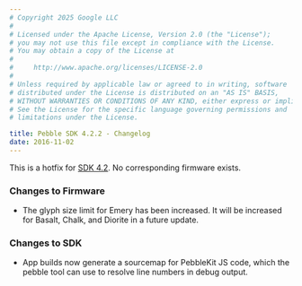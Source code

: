 ```yaml
---
# Copyright 2025 Google LLC
#
# Licensed under the Apache License, Version 2.0 (the "License");
# you may not use this file except in compliance with the License.
# You may obtain a copy of the License at
#
#     http://www.apache.org/licenses/LICENSE-2.0
#
# Unless required by applicable law or agreed to in writing, software
# distributed under the License is distributed on an "AS IS" BASIS,
# WITHOUT WARRANTIES OR CONDITIONS OF ANY KIND, either express or implied.
# See the License for the specific language governing permissions and
# limitations under the License.

title: Pebble SDK 4.2.2 - Changelog
date: 2016-11-02
---
```


This is a hotfix for [SDK 4.2](/sdk/changelogs/4.2/). No corresponding firmware exists.

### Changes to Firmware

* The glyph size limit for Emery has been increased. It will be increased for Basalt,
  Chalk, and Diorite in a future update.

### Changes to SDK

* App builds now generate a sourcemap for PebbleKit JS code, which the pebble tool can
  use to resolve line numbers in debug output.
